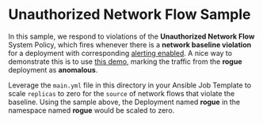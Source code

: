 # Unauthorized Network Flow Sample
In this sample, we respond to violations of the **Unauthorized Network Flow** System Policy, which fires whenever there is a **network baseline violation** for a deployment with corresponding [alerting enabled](https://docs.openshift.com/acs/3.71/operating/manage-network-policies.html#enable-alert-on-baseline-violations_manage-network-policies). A nice way to demonstrate this is to use [this demo](https://cloud.redhat.com/blog/network-policies-controlling-cross-project-communication-on-openshift), marking the traffic from the **rogue** deployment as **anomalous**.

Leverage the `main.yml` file in this directory in your Ansible Job Template to scale `replicas` to zero for the `source` of network flows that violate the baseline. Using the sample above, the Deployment named **rogue** in the namespace named **rogue** would be scaled to zero.